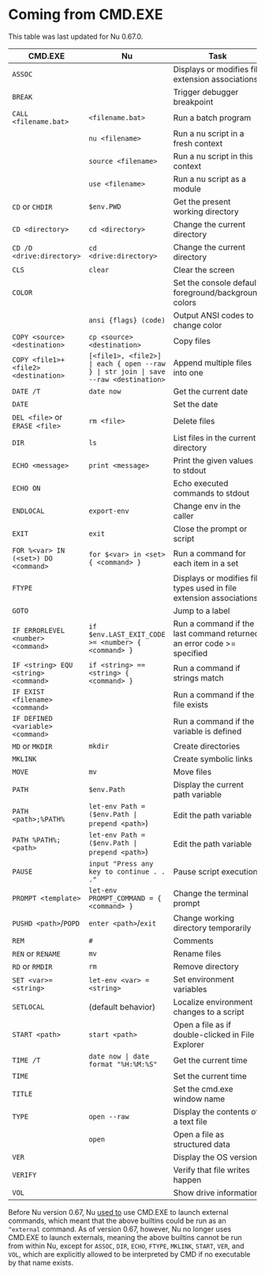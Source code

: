 # Coming from CMD.EXE

This table was last updated for Nu 0.67.0.

| CMD.EXE                              | Nu                                                                                     | Task                                                                  |
| ------------------------------------ | -------------------------------------------------------------------------------------- | --------------------------------------------------------------------- |
| `ASSOC`                              |                                                                                        | Displays or modifies file extension associations                      |
| `BREAK`                              |                                                                                        | Trigger debugger breakpoint                                           |
| `CALL <filename.bat>`                | `<filename.bat>`                                                                       | Run a batch program                                                   |
|                                      | `nu <filename>`                                                                        | Run a nu script in a fresh context                                    |
|                                      | `source <filename>`                                                                    | Run a nu script in this context                                       |
|                                      | `use <filename>`                                                                       | Run a nu script as a module                                           |
| `CD` or `CHDIR`                      | `$env.PWD`                                                                             | Get the present working directory                                     |
| `CD <directory>`                     | `cd <directory>`                                                                       | Change the current directory                                          |
| `CD /D <drive:directory>`            | `cd <drive:directory>`                                                                 | Change the current directory                                          |
| `CLS`                                | `clear`                                                                                | Clear the screen                                                      |
| `COLOR`                              |                                                                                        | Set the console default foreground/background colors                  |
|                                      | `ansi {flags} (code)`                                                                  | Output ANSI codes to change color                                     |
| `COPY <source> <destination>`        | `cp <source> <destination>`                                                            | Copy files                                                            |
| `COPY <file1>+<file2> <destination>` | `[<file1>, <file2>] \| each { open --raw } \| str join \| save --raw <destination>` | Append multiple files into one                                        |
| `DATE /T`                            | `date now`                                                                             | Get the current date                                                  |
| `DATE`                               |                                                                                        | Set the date                                                          |
| `DEL <file>` or `ERASE <file>`       | `rm <file>`                                                                            | Delete files                                                          |
| `DIR`                                | `ls`                                                                                   | List files in the current directory                                   |
| `ECHO <message>`                     | `print <message>`                                                                      | Print the given values to stdout                                      |
| `ECHO ON`                            |                                                                                        | Echo executed commands to stdout                                      |
| `ENDLOCAL`                           | `export-env`                                                                           | Change env in the caller                                              |
| `EXIT`                               | `exit`                                                                                 | Close the prompt or script                                            |
| `FOR %<var> IN (<set>) DO <command>` | `for $<var> in <set> { <command> }`                                                    | Run a command for each item in a set                                  |
| `FTYPE`                              |                                                                                        | Displays or modifies file types used in file extension associations   |
| `GOTO`                               |                                                                                        | Jump to a label                                                       |
| `IF ERRORLEVEL <number> <command>`   | `if $env.LAST_EXIT_CODE >= <number> { <command> }`                                     | Run a command if the last command returned an error code >= specified |
| `IF <string> EQU <string> <command>` | `if <string> == <string> { <command> }`                                                | Run a command if strings match                                        |
| `IF EXIST <filename> <command>`      |                                                                                        | Run a command if the file exists                                      |
| `IF DEFINED <variable> <command>`    |                                                                                        | Run a command if the variable is defined                              |
| `MD` or `MKDIR`                      | `mkdir`                                                                                | Create directories                                                    |
| `MKLINK`                             |                                                                                        | Create symbolic links                                                 |
| `MOVE`                               | `mv`                                                                                   | Move files                                                            |
| `PATH`                               | `$env.Path`                                                                            | Display the current path variable                                     |
| `PATH <path>;%PATH%`                 | `let-env Path = ($env.Path \| prepend <path>`)                                         | Edit the path variable                                                |
| `PATH %PATH%;<path>`                 | `let-env Path = ($env.Path \| prepend <path>`)                                         | Edit the path variable                                                |
| `PAUSE`                              | `input "Press any key to continue . . ."`                                              | Pause script execution                                                |
| `PROMPT <template>`                  | `let-env PROMPT_COMMAND = { <command> }`                                               | Change the terminal prompt                                            |
| `PUSHD <path>`/`POPD`                | `enter <path>`/`exit`                                                                  | Change working directory temporarily                                  |
| `REM`                                | `#`                                                                                    | Comments                                                              |
| `REN` or `RENAME`                    | `mv`                                                                                   | Rename files                                                          |
| `RD` or `RMDIR`                      | `rm`                                                                                   | Remove directory                                                      |
| `SET <var>=<string>`                 | `let-env <var> = <string>`                                                             | Set environment variables                                             |
| `SETLOCAL`                           | (default behavior)                                                                     | Localize environment changes to a script                              |
| `START <path>`                       | `start <path>`                                                                      | Open a file as if double-clicked in File Explorer                     |
| `TIME /T`                            | `date now \| date format "%H:%M:%S"`                                                   | Get the current time                                                  |
| `TIME`                               |                                                                                        | Set the current time                                                  |
| `TITLE`                              |                                                                                        | Set the cmd.exe window name                                           |
| `TYPE`                               | `open --raw`                                                                           | Display the contents of a text file                                   |
|                                      | `open`                                                                                 | Open a file as structured data                                        |
| `VER`                                |                                                                                        | Display the OS version                                                |
| `VERIFY`                             |                                                                                        | Verify that file writes happen                                        |
| `VOL`                                |                                                                                        | Show drive information                                                |

Before Nu version 0.67, Nu [used to](https://www.nushell.sh/blog/2022-08-16-nushell-0_67.html#windows-cmd-exe-changes-rgwood) use CMD.EXE to launch external commands, which meant that the above builtins could be run as an `^external` command. As of version 0.67, however, Nu no longer uses CMD.EXE to launch externals, meaning the above builtins cannot be run from within Nu, except for `ASSOC`, `DIR`, `ECHO`, `FTYPE`, `MKLINK`, `START`, `VER`, and `VOL`, which are explicitly allowed to be interpreted by CMD if no executable by that name exists.
